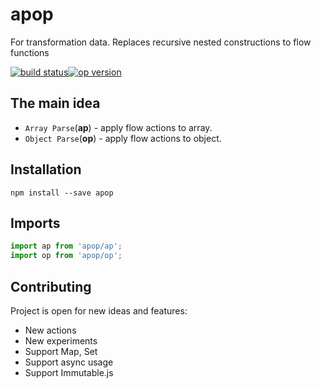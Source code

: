 # apop

For transformation data. Replaces recursive nested constructions to flow functions

[![](https://camo.githubusercontent.com/157b586ed353291083e5d91d2b37ef3735a7f9db/68747470733a2f2f696d672e736869656c64732e696f2f7472617669732f747563686b342f6f702f6d61737465722e7376673f7374796c653d666c61742d737175617265 "build status")](https://travis-ci.org/tuchk4/op)[![](https://camo.githubusercontent.com/4d911e4516874c7dc859899a766e9bdcb7dd9a9a/68747470733a2f2f696d672e736869656c64732e696f2f6e706d2f762f6f702e7376673f7374796c653d666c61742d737175617265 "op version")](https://www.npmjs.com/package/op)

## The main idea

* `Array Parse`\(**ap**\) - apply flow actions to array.
* `Object Parse`\(**op**\) - apply flow actions to object.

## Installation

```
npm install --save apop
```

## Imports

```js
import ap from 'apop/ap';
import op from 'apop/op';
```

## Contributing

Project is open for new ideas and features:

* New actions
* New experiments
* Support Map, Set
* Support async usage
* Support Immutable.js



